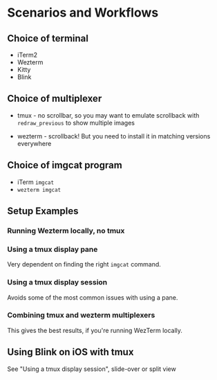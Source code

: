 # Scenarios and Workflows

## Choice of terminal

* iTerm2
* Wezterm
* Kitty
* Blink

## Choice of multiplexer

* tmux - no scrollbar, so you may want to emulate scrollback with `redraw_previous`  to show multiple images

* wezterm - scrollback! But you need to install it in matching versions everywhere


## Choice of imgcat program

* iTerm `imgcat`
* `wezterm imgcat`


## Setup Examples


### Running Wezterm locally, no tmux


### Using a tmux display pane

Very dependent on finding the right `imgcat` command.


### Using a tmux display session

Avoids some of the most common issues with using a pane.


### Combining tmux and wezterm multiplexers

This gives the best results, if you're running WezTerm locally.


## Using Blink on iOS with tmux

See "Using a tmux display session", slide-over or split view
